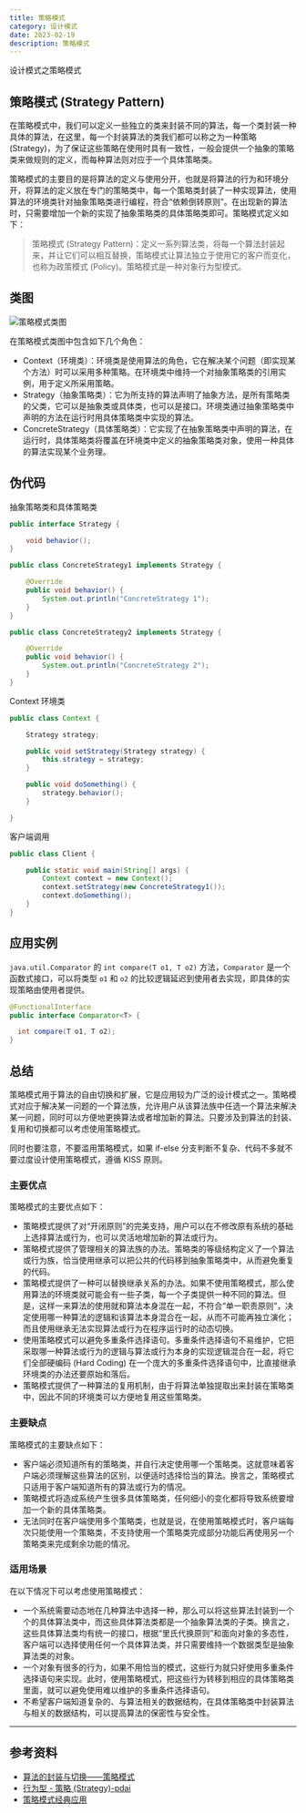 ```yaml
---
title: 策略模式
category: 设计模式
date: 2023-02-19
description: 策略模式
---
```


设计模式之策略模式
<!-- more -->

## 策略模式 (Strategy Pattern)

在策略模式中，我们可以定义一些独立的类来封装不同的算法，每一个类封装一种具体的算法，在这里，每一个封装算法的类我们都可以称之为一种策略 (Strategy)，为了保证这些策略在使用时具有一致性，一般会提供一个抽象的策略类来做规则的定义，而每种算法则对应于一个具体策略类。

策略模式的主要目的是将算法的定义与使用分开，也就是将算法的行为和环境分开，将算法的定义放在专门的策略类中，每一个策略类封装了一种实现算法，使用算法的环境类针对抽象策略类进行编程，符合“依赖倒转原则”。在出现新的算法时，只需要增加一个新的实现了抽象策略类的具体策略类即可。策略模式定义如下：

> 策略模式 (Strategy Pattern)：定义一系列算法类，将每一个算法封装起来，并让它们可以相互替换，策略模式让算法独立于使用它的客户而变化，也称为政策模式 (Policy)。策略模式是一种对象行为型模式。

## 类图

![策略模式类图](https://cdn.staticaly.com/gh/AlexChen68/image-hosting@master/blog/advance/strategy_pattern.png)

在策略模式类图中包含如下几个角色：

- Context（环境类）：环境类是使用算法的角色，它在解决某个问题（即实现某个方法）时可以采用多种策略。在环境类中维持一个对抽象策略类的引用实例，用于定义所采用策略。
- Strategy（抽象策略类）：它为所支持的算法声明了抽象方法，是所有策略类的父类，它可以是抽象类或具体类，也可以是接口。环境类通过抽象策略类中声明的方法在运行时用具体策略类中实现的算法。
- ConcreteStrategy（具体策略类）：它实现了在抽象策略类中声明的算法，在运行时，具体策略类将覆盖在环境类中定义的抽象策略类对象，使用一种具体的算法实现某个业务理。

## 伪代码

抽象策略类和具体策略类

```java
public interface Strategy {

    void behavior();
}

public class ConcreteStrategy1 implements Strategy {

    @Override
    public void behavior() {
        System.out.println("ConcreteStrategy 1");
    }
}

public class ConcreteStrategy2 implements Strategy {

    @Override
    public void behavior() {
        System.out.println("ConcreteStrategy 2");
    }
}
```

Context 环境类

```java
public class Context {

    Strategy strategy;

    public void setStrategy(Strategy strategy) {
        this.strategy = strategy;
    }

    public void doSomething() {
        strategy.behavior();
    }

}
```

客户端调用

```java
public class Client {

    public static void main(String[] args) {
        Context context = new Context();
        context.setStrategy(new ConcreteStrategy1());
        context.doSomething();
    }
}
```

## 应用实例

`java.util.Comparator` 的 `int compare(T o1, T o2)` 方法，`Comparator` 是一个函数式接口，可以将类型 `o1` 和 `o2` 的比较逻辑延迟到使用者去实现，即具体的实现策略由使用者提供。

```java
@FunctionalInterface
public interface Comparator<T> {

  int compare(T o1, T o2);
}
```

## 总结

策略模式用于算法的自由切换和扩展，它是应用较为广泛的设计模式之一。策略模式对应于解决某一问题的一个算法族，允许用户从该算法族中任选一个算法来解决某一问题，同时可以方便地更换算法或者增加新的算法。只要涉及到算法的封装、复用和切换都可以考虑使用策略模式。

同时也要注意，不要滥用策略模式，如果 if-else 分支判断不复杂、代码不多就不要过度设计使用策略模式，遵循 KISS 原则。

### 主要优点

策略模式的主要优点如下：

- 策略模式提供了对“开闭原则”的完美支持，用户可以在不修改原有系统的基础上选择算法或行为，也可以灵活地增加新的算法或行为。
- 策略模式提供了管理相关的算法族的办法。策略类的等级结构定义了一个算法或行为族，恰当使用继承可以把公共的代码移到抽象策略类中，从而避免重复的代码。
- 策略模式提供了一种可以替换继承关系的办法。如果不使用策略模式，那么使用算法的环境类就可能会有一些子类，每一个子类提供一种不同的算法。但是，这样一来算法的使用就和算法本身混在一起，不符合“单一职责原则”，决定使用哪一种算法的逻辑和该算法本身混合在一起，从而不可能再独立演化；而且使用继承无法实现算法或行为在程序运行时的动态切换。
- 使用策略模式可以避免多重条件选择语句。多重条件选择语句不易维护，它把采取哪一种算法或行为的逻辑与算法或行为本身的实现逻辑混合在一起，将它们全部硬编码 (Hard Coding) 在一个庞大的多重条件选择语句中，比直接继承环境类的办法还要原始和落后。
- 策略模式提供了一种算法的复用机制，由于将算法单独提取出来封装在策略类中，因此不同的环境类可以方便地复用这些策略类。

### 主要缺点

策略模式的主要缺点如下：

- 客户端必须知道所有的策略类，并自行决定使用哪一个策略类。这就意味着客户端必须理解这些算法的区别，以便适时选择恰当的算法。换言之，策略模式只适用于客户端知道所有的算法或行为的情况。
- 策略模式将造成系统产生很多具体策略类，任何细小的变化都将导致系统要增加一个新的具体策略类。
- 无法同时在客户端使用多个策略类，也就是说，在使用策略模式时，客户端每次只能使用一个策略类，不支持使用一个策略类完成部分功能后再使用另一个策略类来完成剩余功能的情况。

### 适用场景

在以下情况下可以考虑使用策略模式：

- 一个系统需要动态地在几种算法中选择一种，那么可以将这些算法封装到一个个的具体算法类中，而这些具体算法类都是一个抽象算法类的子类。换言之，这些具体算法类均有统一的接口，根据“里氏代换原则”和面向对象的多态性，客户端可以选择使用任何一个具体算法类，并只需要维持一个数据类型是抽象算法类的对象。
- 一个对象有很多的行为，如果不用恰当的模式，这些行为就只好使用多重条件选择语句来实现。此时，使用策略模式，把这些行为转移到相应的具体策略类里面，就可以避免使用难以维护的多重条件选择语句。
- 不希望客户端知道复杂的、与算法相关的数据结构，在具体策略类中封装算法与相关的数据结构，可以提高算法的保密性与安全性。

---

## 参考资料

- [算法的封装与切换——策略模式](https://blog.csdn.net/lovelion/article/details/7819136)
- [行为型 - 策略 (Strategy)-pdai](https://pdai.tech/md/dev-spec/pattern/16_strategy.html)
- [策略模式经典应用](https://blog.csdn.net/white_while/article/details/123657197)